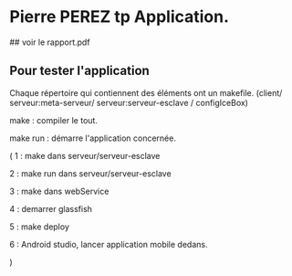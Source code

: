 # Pierre PEREZ tp Application.

## voir le rapport.pdf

## Pour tester l'application

Chaque répertoire qui contiennent des éléments ont un makefile. (client/ serveur:meta-serveur/
serveur:serveur-esclave / configIceBox)

make : compiler le tout.

make run : démarre l'application concernée.

(
1 : make dans serveur/serveur-esclave

2 : make run dans serveur/serveur-esclave

3 : make dans webService

4 : demarrer glassfish

5 : make deploy

6 : Android studio, lancer application mobile dedans.

)